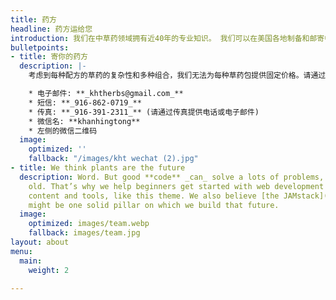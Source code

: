```yaml
---
title: 药方
headline: 药方运给您
introduction: 我们在中草药领域拥有近40年的专业知识。 我们可以在美国各地制备和邮寄中药配方。
bulletpoints:
- title: 寄你的药方
  description: |-
    考虑到每种配方的草药的复杂性和多种组合，我们无法为每种草药包提供固定价格。请通过以下任何一种方式将您的草药配方发送给我们:

    * 电子邮件: **_khtherbs@gmail.com_**
    * 短信: **_916-862-0719_**
    * 传真: **_916-391-2311_** (请通过传真提供电话或电子邮件)
    * 微信名: **khanhingtong**
    * 左侧的微信二维码
  image:
    optimized: ''
    fallback: "/images/kht wechat (2).jpg"
- title: We think plants are the future
  description: Word. But good **code** _can_ solve a lots of problems, too. New _and_
    old. That’s why we help beginners get started with web development through free
    content and tools, like this theme. We also believe [the JAMstack](https://jamstack.org/)
    might be one solid pillar on which we build that future.
  image:
    optimized: images/team.webp
    fallback: images/team.jpg
layout: about
menu:
  main:
    weight: 2

---
```

